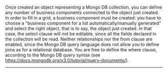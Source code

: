 Once created an object representing a Mongo DB collection, you can define any number of business components connected to the object just created.
In order to fill in a grid, a business component must be created: you have to choose a "business component for a list automatically/manually generated" and select the right object, that is to say, the object just created.
In that case, the select clause will not be editable, since all the fields declared in the collection will be read.
Neither relationships nor the from clause are enabled, since the Mongo DB query language does not allow you to define joins as for a relational database.
You are free to define the where clause, according to the Mongo DB query syntax (see https://docs.mongodb.org/v3.0/tutorial/query-documents/).


                

---


